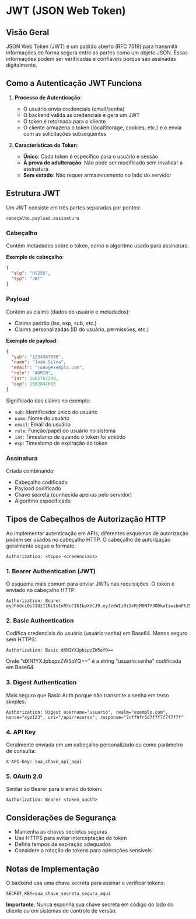 # JWT (JSON Web Token)

## Visão Geral

JSON Web Token (JWT) é um padrão aberto (RFC 7519) para transmitir informações de forma segura entre as partes como um objeto JSON. Essas informações podem ser verificadas e confiáveis porque são assinadas digitalmente.

## Como a Autenticação JWT Funciona

1. **Processo de Autenticação**:

   - O usuário envia credenciais (email/senha)
   - O backend valida as credenciais e gera um JWT
   - O token é retornado para o cliente
   - O cliente armazena o token (localStorage, cookies, etc.) e o envia com as solicitações subsequentes

2. **Características do Token**:
   - **Único**: Cada token é específico para o usuário e sessão
   - **À prova de adulteração**: Não pode ser modificado sem invalidar a assinatura
   - **Sem estado**: Não requer armazenamento no lado do servidor

## Estrutura JWT

Um JWT consiste em três partes separadas por pontos:

```
cabeçalho.payload.assinatura
```

### Cabeçalho

Contém metadados sobre o token, como o algoritmo usado para assinatura.

**Exemplo de cabeçalho**:

```json
{
  "alg": "HS256",
  "typ": "JWT"
}
```

### Payload

Contém as claims (dados do usuário e metadados):

- Claims padrão (iss, exp, sub, etc.)
- Claims personalizadas (ID do usuário, permissões, etc.)

**Exemplo de payload**:

```json
{
  "sub": "1234567890",
  "name": "João Silva",
  "email": "joao@exemplo.com",
  "role": "ADMIN",
  "iat": 1682761200,
  "exp": 1682847600
}
```

Significado das claims no exemplo:

- `sub`: Identificador único do usuário
- `name`: Nome do usuário
- `email`: Email do usuário
- `role`: Função/papel do usuário no sistema
- `iat`: Timestamp de quando o token foi emitido
- `exp`: Timestamp de expiração do token

### Assinatura

Criada combinando:

- Cabeçalho codificado
- Payload codificado
- Chave secreta (conhecida apenas pelo servidor)
- Algoritmo especificado

## Tipos de Cabeçalhos de Autorização HTTP

Ao implementar autenticação em APIs, diferentes esquemas de autorização podem ser usados no cabeçalho HTTP. O cabeçalho de autorização geralmente segue o formato:

```
Authorization: <tipo> <credenciais>
```

### 1. Bearer Authentication (JWT)

O esquema mais comum para enviar JWTs nas requisições. O token é enviado no cabeçalho HTTP:

```
Authorization: Bearer eyJhbGciOiJIUzI1NiIsInR5cCI6IkpXVCJ9.eyJzdWIiOiIxMjM0NTY3ODkwIiwibmFtZSI6IkpvYW8gU2lsdmEiLCJyb2xlIjoiQURNSU4iLCJpYXQiOjE2ODI3NjEyMDAsImV4cCI6MTY4Mjg0NzYwMH0.SflKxwRJSMeKKF2QT4fwpMeJf36POk6yJV_adQssw5c
```

### 2. Basic Authentication

Codifica credenciais do usuário (usuário:senha) em Base64. Menos seguro sem HTTPS:

```
Authorization: Basic dXN1YXJpbzpzZW5oYQ==
```

Onde "dXN1YXJpbzpzZW5oYQ==" é a string "usuario:senha" codificada em Base64.

### 3. Digest Authentication

Mais seguro que Basic Auth porque não transmite a senha em texto simples:

```
Authorization: Digest username="usuario", realm="exemplo.com", nonce="xyz123", uri="/api/recurso", response="7cffhfr5d7f7f7f7f7f7f"
```

### 4. API Key

Geralmente enviada em um cabeçalho personalizado ou como parâmetro de consulta:

```
X-API-Key: sua_chave_api_aqui
```

### 5. OAuth 2.0

Similar ao Bearer para o envio do token:

```
Authorization: Bearer <token_oauth>
```

## Considerações de Segurança

- Mantenha as chaves secretas seguras
- Use HTTPS para evitar interceptação do token
- Defina tempos de expiração adequados
- Considere a rotação de tokens para operações sensíveis

## Notas de Implementação

O backend usa uma chave secreta para assinar e verificar tokens:

```
SECRET_KEY=sua_chave_secreta_segura_aqui
```

**Importante**: Nunca exponha sua chave secreta em código do lado do cliente ou em sistemas de controle de versão.
